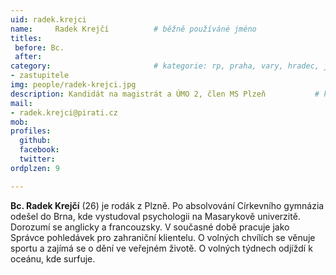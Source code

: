 ```yaml
---
uid: radek.krejci
name:     Radek Krejčí   	    # běžně používáné jméno
titles:
 before: Bc.
 after: 
category:                 	    # kategorie: rp, praha, vary, hradec, jmk, senat
- zastupitele
img: people/radek-krejci.jpg
description: Kandidát na magistrát a ÚMO 2, člen MS Plzeň         	# kratký popis, max 160 znaků
mail:
- radek.krejci@pirati.cz
mob:
profiles:
  github:         
  facebook: 		  
  twitter: 		  
ordplzen: 9

---
```

**Bc. Radek Krejčí** (26) je rodák z Plzně. Po absolvování Církevního gymnázia odešel do Brna, kde vystudoval psychologii na Masarykově univerzitě. Dorozumí se anglicky a francouzsky. V současné době pracuje jako Správce pohledávek pro zahraniční klientelu. O volných chvílích se věnuje sportu a zajímá se o dění ve veřejném životě. O volných týdnech odjíždí k oceánu, kde surfuje.
